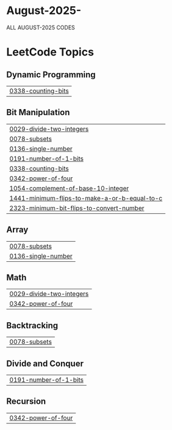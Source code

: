 # August-2025-
ALL AUGUST-2025 CODES

<!---LeetCode Topics Start-->
# LeetCode Topics
## Dynamic Programming
|  |
| ------- |
| [0338-counting-bits](https://github.com/shruthireddy-1505/August-2025-/tree/master/0338-counting-bits) |
## Bit Manipulation
|  |
| ------- |
| [0029-divide-two-integers](https://github.com/shruthireddy-1505/August-2025-/tree/master/0029-divide-two-integers) |
| [0078-subsets](https://github.com/shruthireddy-1505/August-2025-/tree/master/0078-subsets) |
| [0136-single-number](https://github.com/shruthireddy-1505/August-2025-/tree/master/0136-single-number) |
| [0191-number-of-1-bits](https://github.com/shruthireddy-1505/August-2025-/tree/master/0191-number-of-1-bits) |
| [0338-counting-bits](https://github.com/shruthireddy-1505/August-2025-/tree/master/0338-counting-bits) |
| [0342-power-of-four](https://github.com/shruthireddy-1505/August-2025-/tree/master/0342-power-of-four) |
| [1054-complement-of-base-10-integer](https://github.com/shruthireddy-1505/August-2025-/tree/master/1054-complement-of-base-10-integer) |
| [1441-minimum-flips-to-make-a-or-b-equal-to-c](https://github.com/shruthireddy-1505/August-2025-/tree/master/1441-minimum-flips-to-make-a-or-b-equal-to-c) |
| [2323-minimum-bit-flips-to-convert-number](https://github.com/shruthireddy-1505/August-2025-/tree/master/2323-minimum-bit-flips-to-convert-number) |
## Array
|  |
| ------- |
| [0078-subsets](https://github.com/shruthireddy-1505/August-2025-/tree/master/0078-subsets) |
| [0136-single-number](https://github.com/shruthireddy-1505/August-2025-/tree/master/0136-single-number) |
## Math
|  |
| ------- |
| [0029-divide-two-integers](https://github.com/shruthireddy-1505/August-2025-/tree/master/0029-divide-two-integers) |
| [0342-power-of-four](https://github.com/shruthireddy-1505/August-2025-/tree/master/0342-power-of-four) |
## Backtracking
|  |
| ------- |
| [0078-subsets](https://github.com/shruthireddy-1505/August-2025-/tree/master/0078-subsets) |
## Divide and Conquer
|  |
| ------- |
| [0191-number-of-1-bits](https://github.com/shruthireddy-1505/August-2025-/tree/master/0191-number-of-1-bits) |
## Recursion
|  |
| ------- |
| [0342-power-of-four](https://github.com/shruthireddy-1505/August-2025-/tree/master/0342-power-of-four) |
<!---LeetCode Topics End-->